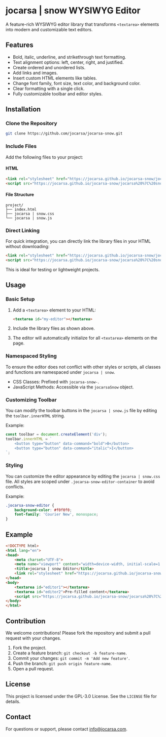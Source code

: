 # jocarsa | snow WYSIWYG Editor

A feature-rich WYSIWYG editor library that transforms `<textarea>` elements into modern and customizable text editors.

## Features

- Bold, italic, underline, and strikethrough text formatting.
- Text alignment options: left, center, right, and justified.
- Create ordered and unordered lists.
- Add links and images.
- Insert custom HTML elements like tables.
- Change font family, font size, text color, and background color.
- Clear formatting with a single click.
- Fully customizable toolbar and editor styles.

## Installation

### Clone the Repository

```bash
git clone https://github.com/jocarsa/jocarsa-snow.git
```

### Include Files

Add the following files to your project:

#### HTML
```html
<link rel="stylesheet" href="https://jocarsa.github.io/jocarsa-snow/jocarsa%20%7C%20snow.css">
<script src="https://jocarsa.github.io/jocarsa-snow/jocarsa%20%7C%20snow.js" defer></script>
```

#### File Structure
```
project/
├── index.html
├── jocarsa | snow.css
└── jocarsa | snow.js
```

### Direct Linking
For quick integration, you can directly link the library files in your HTML without downloading:

```html
<link rel="stylesheet" href="https://jocarsa.github.io/jocarsa-snow/jocarsa%20%7C%20snow.css">
<script src="https://jocarsa.github.io/jocarsa-snow/jocarsa%20%7C%20snow.js" defer></script>
```

This is ideal for testing or lightweight projects.

## Usage

### Basic Setup
1. Add a `<textarea>` element to your HTML:

    ```html
    <textarea id="my-editor"></textarea>
    ```

2. Include the library files as shown above.

3. The editor will automatically initialize for all `<textarea>` elements on the page.

### Namespaced Styling
To ensure the editor does not conflict with other styles or scripts, all classes and functions are namespaced under `jocarsa | snow`.

- CSS Classes: Prefixed with `jocarsa-snow-`.
- JavaScript Methods: Accessible via the `jocarsaSnow` object.

### Customizing Toolbar
You can modify the toolbar buttons in the `jocarsa | snow.js` file by editing the `toolbar.innerHTML` string.

Example:
```javascript
const toolbar = document.createElement('div');
toolbar.innerHTML = `
    <button type="button" data-command="bold">B</button>
    <button type="button" data-command="italic">I</button>
`;
```

### Styling
You can customize the editor appearance by editing the `jocarsa | snow.css` file. All styles are scoped under `.jocarsa-snow-editor-container` to avoid conflicts.

Example:
```css
.jocarsa-snow-editor {
    background-color: #f0f0f0;
    font-family: 'Courier New', monospace;
}
```

## Example
```html
<!DOCTYPE html>
<html lang="en">
<head>
    <meta charset="UTF-8">
    <meta name="viewport" content="width=device-width, initial-scale=1.0">
    <title>jocarsa | snow Editor</title>
    <link rel="stylesheet" href="https://jocarsa.github.io/jocarsa-snow/jocarsa%20%7C%20snow.css">
</head>
<body>
    <textarea id="editor1"></textarea>
    <textarea id="editor2">Pre-filled content</textarea>
    <script src="https://jocarsa.github.io/jocarsa-snow/jocarsa%20%7C%20snow.js" defer></script>
</body>
</html>
```

## Contribution

We welcome contributions! Please fork the repository and submit a pull request with your changes.

1. Fork the project.
2. Create a feature branch: `git checkout -b feature-name`.
3. Commit your changes: `git commit -m 'Add new feature'`.
4. Push the branch: `git push origin feature-name`.
5. Open a pull request.

## License

This project is licensed under the GPL-3.0 License. See the `LICENSE` file for details.

## Contact

For questions or support, please contact info@jocarsa.com.
